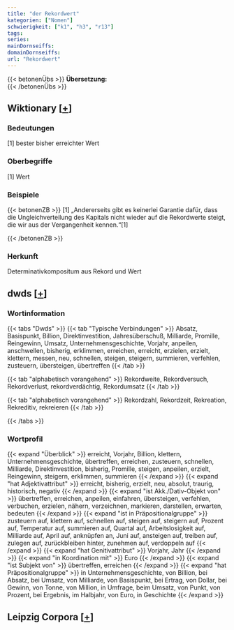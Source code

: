 ```yaml
---
title: "der Rekordwert"
kategorien: ["Nomen"]
schwierigkeit: ["k1", "h3", "r13"]
tags:
series:
mainDornseiffs:
domainDornseiffs:
url: "Rekordwert"
---
```


{{< betonenÜbs >}}
**Übersetzung:**  
{{< /betonenÜbs >}}

## Wiktionary [[+](https://de.wiktionary.org/wiki/Rekordwert)]

### Bedeutungen
[1] bester bisher erreichter Wert  

### Oberbegriffe
[1] Wert  

### Beispiele
{{< betonenZB >}}
[1] „Andererseits gibt es keinerlei Garantie dafür, dass die Ungleichverteilung des Kapitals nicht wieder auf die Rekordwerte steigt, die wir aus der Vergangenheit kennen.“[1]  

{{< /betonenZB >}}
### Herkunft
Determinativkompositum aus Rekord und Wert  



## dwds [[+](https://www.dwds.de/wb/Rekordwert)]

### Wortinformation
{{< tabs "Dwds" >}}
{{< tab "Typische Verbindungen" >}}
Absatz, Basispunkt, Billion, Direktinvestition, Jahresüberschuß, Milliarde, Promille, Reingewinn, Umsatz, Unternehmensgeschichte, Vorjahr, anpeilen, anschwellen, bisherig, erklimmen, erreichen, erreicht, erzielen, erzielt, klettern, messen, neu, schnellen, steigen, steigern, summieren, verfehlen, zusteuern, übersteigen, übertreffen
{{< /tab >}}

{{< tab "alphabetisch vorangehend" >}}
Rekordweite, Rekordversuch, Rekordverlust, rekordverdächtig, Rekordumsatz
{{< /tab >}}

{{< tab "alphabetisch vorangehend" >}}
Rekordzahl, Rekordzeit, Rekreation, Rekreditiv, rekreieren
{{< /tab >}}

{{< /tabs >}}

### Wortprofil
{{< expand "Überblick" >}} erreicht, Vorjahr, Billion, klettern, Unternehmensgeschichte, übertreffen, erreichen, zusteuern, schnellen, Milliarde, Direktinvestition, bisherig, Promille, steigen, anpeilen, erzielt, Reingewinn, steigern, erklimmen, summieren {{< /expand >}}
{{< expand "hat Adjektivattribut" >}} erreicht, bisherig, erzielt, neu, absolut, traurig, historisch, negativ {{< /expand >}}
{{< expand "ist Akk./Dativ-Objekt von" >}} übertreffen, erreichen, anpeilen, einfahren, übersteigen, verfehlen, verbuchen, erzielen, nähern, verzeichnen, markieren, darstellen, erwarten, bedeuten {{< /expand >}}
{{< expand "ist in Präpositionalgruppe" >}} zusteuern auf, klettern auf, schnellen auf, steigen auf, steigern auf, Prozent auf, Temperatur auf, summieren auf, Quartal auf, Arbeitslosigkeit auf, Milliarde auf, April auf, anknüpfen an, Juni auf, ansteigen auf, treiben auf, zulegen auf, zurückbleiben hinter, zunehmen auf, verdoppeln auf {{< /expand >}}
{{< expand "hat Genitivattribut" >}} Vorjahr, Jahr {{< /expand >}}
{{< expand "in Koordination mit" >}} Euro {{< /expand >}}
{{< expand "ist Subjekt von" >}} übertreffen, erreichen {{< /expand >}}
{{< expand "hat Präpositionalgruppe" >}} in Unternehmensgeschichte, von Billion, bei Absatz, bei Umsatz, von Milliarde, von Basispunkt, bei Ertrag, von Dollar, bei Gewinn, von Tonne, von Million, in Umfrage, beim Umsatz, von Punkt, von Prozent, bei Ergebnis, im Halbjahr, von Euro, in Geschichte {{< /expand >}}

## Leipzig Corpora [[+](https://corpora.uni-leipzig.de/en/res?word=Rekordwert&corpusId=deu_newscrawl-public_2018)]

